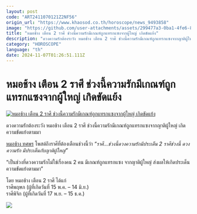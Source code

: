 ```yaml
---
layout: post
code: "ART2411070121Z2NF56"
origin_url: "https://www.khaosod.co.th/horoscope/news_9493858"
image: "https://github.com/user-attachments/assets/299477a3-0ba1-4fe6-874c-911208c84cf1"
title: "หมอช้าง เตือน 2 ราศี ช่วงนี้ความรักมีเกณฑ์ถูกแทรกแซงจากผู้ใหญ่ เกิดขัดแย้ง"
description: "ดวงความรักต้องระวัง หมอช้าง เตือน 2 ราศี ช่วงนี้ความรักมีเกณฑ์ถูกแทรกแซงจากญาติผู้ใหญ่ เกิดความขัดแย้งตามมา หมอช้าง ทศพร โพสต์ถึงราศีที่ต้องเตือนช่วงนี้ว่า"
category: "HOROSCOPE"
language: "th"
date: 2024-11-07T01:26:51.111Z
---
```


# หมอช้าง เตือน 2 ราศี ช่วงนี้ความรักมีเกณฑ์ถูกแทรกแซงจากผู้ใหญ่ เกิดขัดแย้ง

[![หมอช้าง เตือน 2 ราศี ช่วงนี้ความรักมีเกณฑ์ถูกแทรกแซงจากผู้ใหญ่ เกิดขัดแย้ง](https://www.khaosod.co.th/wpapp/uploads/2024/11/mchang2raseelove711679998.jpg "หมอช้าง เตือน 2 ราศี ช่วงนี้ความรักมีเกณฑ์ถูกแทรกแซงจากผู้ใหญ่ เกิดขัดแย้ง")](https://www.khaosod.co.th/wpapp/uploads/2024/11/mchang2raseelove711679998.jpg)

ดวงความรักต้องระวัง หมอช้าง เตือน 2 ราศี ช่วงนี้ความรักมีเกณฑ์ถูกแทรกแซงจากญาติผู้ใหญ่ เกิดความขัดแย้งตามมา

[หมอช้าง ทศพร](https://www.facebook.com/photo/?fbid=1106113320881075&set=a.240510377441378) โพสต์ถึงราศีที่ต้องเตือนช่วงนี้ว่า _“ราศี…ช่วงนี้ดวงความรักมีประเด็น 2 ราศีช่วงนี้ ดวงความรัก มีประเด็นกับญาติผู้ใหญ่”_

“เป็นช่วงที่ดวงความรักไม่ใช่เรื่องคน 2 คน มีเกณฑ์ถูกแทรกแซง จากญาติผู้ใหญ่ ส่งผลให้เกิดประเด็นความขัดแย้งตามมา”

โดย หมอช้าง เตือน 2 ราศี ได้แก่  
ราศีพฤษภ (ผู้ที่เกิดวันที่ 15 พ.ค. – 14 มิ.ย.)  
ราศีพิจิก (ผู้ที่เกิดวันที่ 17 พ.ย. – 15 ธ.ค.)

[![](https://www.khaosod.co.th/wpapp/uploads/2024/11/mchang2raseelove711671.jpg)](https://www.khaosod.co.th/wpapp/uploads/2024/11/mchang2raseelove711671.jpg)